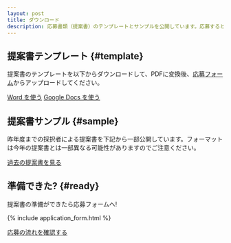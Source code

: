 ```yaml
---
layout: post
title: ダウンロード
description: 応募書類（提案書）のテンプレートとサンプルを公開しています。応募するとき、または応募を検討する際にご活用ください。
---
```


## 提案書テンプレート {#template}

提案書のテンプレートを以下からダウンロードして、PDFに変換後、[応募フォーム](#ready)からアップロードしてください。

<a href="https://mitou-my.sharepoint.com/:w:/g/personal/yukai_mitou_org/EXicnZU6RaBKrB3wQx7ICTMBbmlqwoCKJiKdQshjO-_zuw?e=aD89Tv" class="button">Word を使う</a>
<a href="https://docs.google.com/document/d/1hjDYf2DbFBkXLyrAl9HKKc9sS40XbZ_iN2j-HKZXD9g/copy" class="button" target="_blank">Google Docs を使う</a>


## 提案書サンプル {#sample}

昨年度までの採択者による提案書を下記から一部公開しています。フォーマットは今年の提案書とは一部異なる可能性がありますのでご注意ください。

<a href="https://jr.mitou.org/assets/other/2020_application_samples.zip" class="button">過去の提案書を見る</a>

## 準備できた? {#ready}

<p class="text-center">提案書の準備ができたら応募フォームへ! <i class="fad fa-mailbox green"></i></p>

{% include application_form.html %}

<a href="/guideline" class="button">応募の流れを確認する</a>

